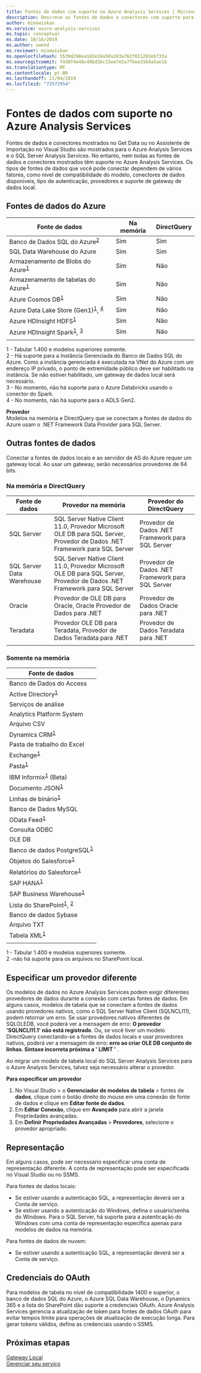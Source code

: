 ```yaml
---
title: Fontes de dados com suporte no Azure Analysis Services | Microsoft Docs
description: Descreve as fontes de dados e conectores com suporte para os modelos de dados tabulares 1200 e superiores no Azure Analysis Services.
author: minewiskan
ms.service: azure-analysis-services
ms.topic: conceptual
ms.date: 10/16/2019
ms.author: owend
ms.reviewer: minewiskan
ms.openlocfilehash: 5539d290ea182e24a50a103a762f011202ebf33a
ms.sourcegitcommit: f4d8f4e48c49bd3bc15ee7e5a77bee3164a5ae1b
ms.translationtype: MT
ms.contentlocale: pt-BR
ms.lasthandoff: 11/04/2019
ms.locfileid: "73572954"
---
```

# <a name="data-sources-supported-in-azure-analysis-services"></a>Fontes de dados com suporte no Azure Analysis Services

Fontes de dados e conectores mostrados no Get Data ou no Assistente de Importação no Visual Studio são mostrados para o Azure Analysis Services e o SQL Server Analysis Services. No entanto, nem todas as fontes de dados e conectores mostrados têm suporte no Azure Analysis Services. Os tipos de fontes de dados que você pode conectar dependem de vários fatores, como nível de compatibilidade do modelo, conectores de dados disponíveis, tipo de autenticação, provedores e suporte de gateway de dados local. 

## <a name="azure-data-sources"></a>Fontes de dados do Azure

|Fonte de dados  |Na memória  |DirectQuery  |
|---------|---------|---------|
|Banco de Dados SQL do Azure<sup>[2](#azsqlmanaged)</sup>     |   Sim      |    Sim      |
|SQL Data Warehouse do Azure     |   Sim      |   Sim       |
|Armazenamento de Blobs do Azure<sup>[1](#tab1400a)</sup>     |   Sim       |    Não      |
|Armazenamento de tabelas do Azure<sup>[1](#tab1400a)</sup>    |   Sim       |    Não      |
|Azure Cosmos DB<sup>[1](#tab1400a)</sup>     |  Sim        |  Não        |
|Azure Data Lake Store (Gen1)<sup>[1](#tab1400a)</sup>, <sup>[4](#gen2)</sup>      |   Sim       |    Não      |
|Azure HDInsight HDFS<sup>[1](#tab1400a)</sup>     |     Sim     |   Não       |
|Azure HDInsight Spark<sup>[1](#tab1400a)</sup>, <sup>[3](#databricks)</sup>     |   Sim       |   Não       |
||||

<a name="tab1400a">1</a> - Tabular 1.400 e modelos superiores somente.   
<a name="azsqlmanaged">2</a> - Há suporte para a Instância Gerenciada do Banco de Dados SQL do Azure. Como a instância gerenciada é executada na VNet do Azure com um endereço IP privado, o ponto de extremidade público deve ser habilitado na instância. Se não estiver habilitado, um gateway de dados local será necessário.    
<a name="databricks">3</a> - No momento, não há suporte para o Azure Databricks usando o conector do Spark.   
<a name="gen2">4</a> - No momento, não há suporte para o ADLS Gen2.


**Provedor**   
Modelos na memória e DirectQuery que se conectam a fontes de dados do Azure usam o .NET Framework Data Provider para SQL Server.

## <a name="other-data-sources"></a>Outras fontes de dados

Conectar a fontes de dados locais e ao servidor de AS do Azure requer um gateway local. Ao usar um gateway, serão necessários provedores de 64 bits.

### <a name="in-memory-and-directquery"></a>Na memória e DirectQuery

|Fonte de dados | Provedor na memória | Provedor do DirectQuery |
|  --- | --- | --- |
| SQL Server |SQL Server Native Client 11.0, Provedor Microsoft OLE DB para SQL Server, Provedor de Dados .NET Framework para SQL Server | Provedor de Dados .NET Framework para SQL Server |
| SQL Server Data Warehouse |SQL Server Native Client 11.0, Provedor Microsoft OLE DB para SQL Server, Provedor de Dados .NET Framework para SQL Server | Provedor de Dados .NET Framework para SQL Server |
| Oracle | Provedor de OLE DB para Oracle, Oracle Provedor de Dados para .NET |Provedor de Dados Oracle para .NET |
| Teradata |Provedor OLE DB para Teradata, Provedor de Dados Teradata para .NET |Provedor de Dados Teradata para .NET |
| | | |

### <a name="in-memory-only"></a>Somente na memória

|Fonte de dados  |  
|---------|
|Banco de Dados do Access     |  
|Active Directory<sup>[1](#tab1400b)</sup>     |  
|Serviços de análise     |  
|Analytics Platform System     |  
|Arquivo CSV  |
|Dynamics CRM<sup>[1](#tab1400b)</sup>     |  
|Pasta de trabalho do Excel     |  
|Exchange<sup>[1](#tab1400b)</sup>     |  
|Pasta<sup>[1](#tab1400b)</sup>     |
|IBM Informix<sup>[1](#tab1400b)</sup> (Beta) |
|Documento JSON<sup>[1](#tab1400b)</sup>     |  
|Linhas de binário<sup>[1](#tab1400b)</sup>     | 
|Banco de Dados MySQL     | 
|OData Feed<sup>[1](#tab1400b)</sup>     |  
|Consulta ODBC     | 
|OLE DB     |   
|Banco de dados PostgreSQL<sup>[1](#tab1400b)</sup>    | 
|Objetos do Salesforce<sup>[1](#tab1400b)</sup> |  
|Relatórios do Salesforce<sup>[1](#tab1400b)</sup> |
|SAP HANA<sup>[1](#tab1400b)</sup>    |  
|SAP Business Warehouse<sup>[1](#tab1400b)</sup>    |  
|Lista do SharePoint<sup>[1](#tab1400b)</sup>, <sup>[2](#filesSP)</sup>     |   
|Banco de dados Sybase     |  
|Arquivo TXT  |
|Tabela XML<sup>[1](#tab1400b)</sup>    |  
||
 
<a name="tab1400b">1</a> - Tabular 1.400 e modelos superiores somente.   
<a name="filesSP">2</a> -não há suporte para os arquivos no SharePoint local.

## <a name="specifying-a-different-provider"></a>Especificar um provedor diferente

Os modelos de dados no Azure Analysis Services podem exigir diferentes provedores de dados durante a conexão com certas fontes de dados. Em alguns casos, modelos de tabela que se conectam a fontes de dados usando provedores nativos, como o SQL Server Native Client (SQLNCLI11), podem retornar um erro. Se usar provedores nativos diferentes de SQLOLEDB, você poderá ver a mensagem de erro: **O provedor 'SQLNCLI11.1' não está registrado**. Ou, se você tiver um modelo DirectQuery conectando-se a fontes de dados locais e usar provedores nativos, poderá ver a mensagem de erro: **erro ao criar OLE DB conjunto de linhas. Sintaxe incorreta próxima a ' LIMIT '** .

Ao migrar um modelo de tabela local do SQL Server Analysis Services para o Azure Analysis Services, talvez seja necessário alterar o provedor.

**Para especificar um provedor**

1. No Visual Studio > o **Gerenciador de modelos de tabela** > fontes de **dados**, clique com o botão direito do mouse em uma conexão de fonte de dados e clique em **Editar fonte de dados**.
2. Em **Editar Conexão**, clique em **Avançado** para abrir a janela Propriedades avançadas.
3. Em **Definir Propriedades Avançadas** > **Provedores**, selecione o provedor apropriado.

## <a name="impersonation"></a>Representação
Em alguns casos, pode ser necessário especificar uma conta de representação diferente. A conta de representação pode ser especificada no Visual Studio ou no SSMS.

Para fontes de dados locais:

* Se estiver usando a autenticação SQL, a representação deverá ser a Conta de serviço.
* Se estiver usando a autenticação do Windows, defina o usuário/senha do Windows. Para o SQL Server, há suporte para a autenticação do Windows com uma conta de representação específica apenas para modelos de dados na memória.

Para fontes de dados de nuvem:

* Se estiver usando a autenticação SQL, a representação deverá ser a Conta de serviço.

## <a name="oauth-credentials"></a>Credenciais do OAuth

Para modelos de tabela no nível de compatibilidade 1400 e superior, o banco de dados SQL do Azure, o Azure SQL Data Warehouse, o Dynamics 365 e a lista do SharePoint dão suporte a credenciais OAuth. Azure Analysis Services gerencia a atualização de token para fontes de dados OAuth para evitar tempos limite para operações de atualização de execução longa. Para gerar tokens válidos, defina as credenciais usando o SSMS.

## <a name="next-steps"></a>Próximas etapas
[Gateway Local](analysis-services-gateway.md)   
[Gerenciar seu serviço](analysis-services-manage.md)   

